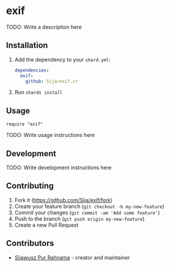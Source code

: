 # exif

TODO: Write a description here

## Installation

1. Add the dependency to your `shard.yml`:

   ```yaml
   dependencies:
     exif:
       github: Sija/exif.cr
   ```

2. Run `shards install`

## Usage

```crystal
require "exif"
```

TODO: Write usage instructions here

## Development

TODO: Write development instructions here

## Contributing

1. Fork it (<https://github.com/Sija/exif/fork>)
2. Create your feature branch (`git checkout -b my-new-feature`)
3. Commit your changes (`git commit -am 'Add some feature'`)
4. Push to the branch (`git push origin my-new-feature`)
5. Create a new Pull Request

## Contributors

- [Sijawusz Pur Rahnama](https://github.com/Sija) - creator and maintainer
